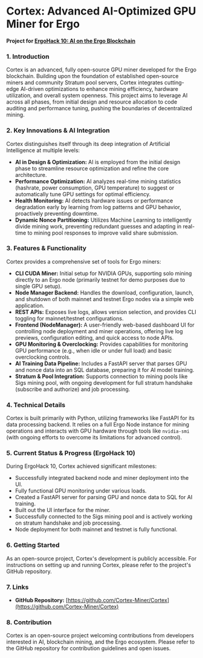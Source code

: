 # Cortex: Advanced AI-Optimized GPU Miner for Ergo

**Project for [ErgoHack 10: AI on the Ergo Blockchain](ergohack.md)**

### 1. Introduction

Cortex is an advanced, fully open-source GPU miner developed for the Ergo blockchain. Building upon the foundation of established open-source miners and community Stratum pool servers, Cortex integrates cutting-edge AI-driven optimizations to enhance mining efficiency, hardware utilization, and overall system openness. This project aims to leverage AI across all phases, from initial design and resource allocation to code auditing and performance tuning, pushing the boundaries of decentralized mining.

### 2. Key Innovations & AI Integration

Cortex distinguishes itself through its deep integration of Artificial Intelligence at multiple levels:

* **AI in Design & Optimization:** AI is employed from the initial design phase to streamline resource optimization and refine the core architecture.
* **Performance Optimization:** AI analyzes real-time mining statistics (hashrate, power consumption, GPU temperature) to suggest or automatically tune GPU settings for optimal efficiency.
* **Health Monitoring:** AI detects hardware issues or performance degradation early by learning from log patterns and GPU behavior, proactively preventing downtime.
* **Dynamic Nonce Partitioning:** Utilizes Machine Learning to intelligently divide mining work, preventing redundant guesses and adapting in real-time to mining pool responses to improve valid share submission.

### 3. Features & Functionality

Cortex provides a comprehensive set of tools for Ergo miners:

* **CLI CUDA Miner:** Initial setup for NVIDIA GPUs, supporting solo mining directly to an Ergo node (primarily testnet for demo purposes due to single GPU setup).
* **Node Manager Backend:** Handles the download, configuration, launch, and shutdown of both mainnet and testnet Ergo nodes via a simple web application.
* **REST APIs:** Exposes live logs, allows version selection, and provides CLI toggling for mainnet/testnet configurations.
* **Frontend (NodeManager):** A user-friendly web-based dashboard UI for controlling node deployment and miner operations, offering live log previews, configuration editing, and quick access to node APIs.
* **GPU Monitoring & Overclocking:** Provides capabilities for monitoring GPU performance (e.g., when idle or under full load) and basic overclocking controls.
* **AI Training Data Pipeline:** Includes a FastAPI server that parses GPU and nonce data into an SQL database, preparing it for AI model training.
* **Stratum & Pool Integration:** Supports connection to mining pools like Sigs mining pool, with ongoing development for full stratum handshake (subscribe and authorize) and job processing.

### 4. Technical Details

Cortex is built primarily with Python, utilizing frameworks like FastAPI for its data processing backend. It relies on a full Ergo Node instance for mining operations and interacts with GPU hardware through tools like `nvidia-smi` (with ongoing efforts to overcome its limitations for advanced control).

### 5. Current Status & Progress (ErgoHack 10)

During ErgoHack 10, Cortex achieved significant milestones:

* Successfully integrated backend node and miner deployment into the UI.
* Fully functional GPU monitoring under various loads.
* Created a FastAPI server for parsing GPU and nonce data to SQL for AI training.
* Built out the UI interface for the miner.
* Successfully connected to the Sigs mining pool and is actively working on stratum handshake and job processing.
* Node deployment for both mainnet and testnet is fully functional.

### 6. Getting Started

As an open-source project, Cortex's development is publicly accessible. For instructions on setting up and running Cortex, please refer to the project's GitHub repository.

### 7. Links

* **GitHub Repository:** [https://github.com/Cortex-Miner/Cortex](https://github.com/Cortex-Miner/Cortex)

### 8. Contribution

Cortex is an open-source project welcoming contributions from developers interested in AI, blockchain mining, and the Ergo ecosystem. Please refer to the GitHub repository for contribution guidelines and open issues.

